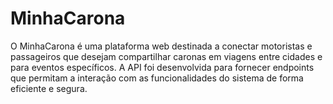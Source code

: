 # MinhaCarona
O MinhaCarona é uma plataforma web destinada a conectar motoristas e passageiros que desejam compartilhar caronas em viagens entre cidades e para eventos específicos. A API foi desenvolvida para fornecer endpoints que permitam a interação com as funcionalidades do sistema de forma eficiente e segura.

